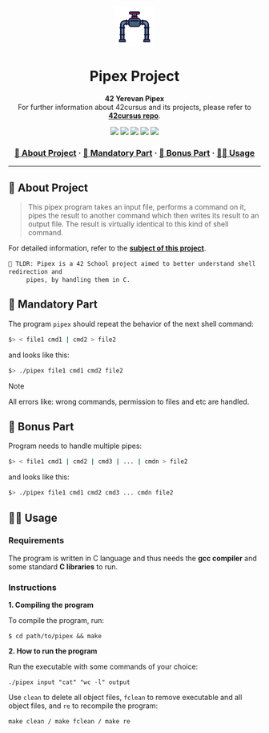 <a name="readme-top"></a>
<div align="center">
  <!-- Logo -->
  <a href="https://github.com/dpetrosy/42-Pipex">
  <img src="README_files/logo.png" alt="Logo" width="80" height="80">
  </a>

  <!-- Project Name -->
  <h1>Pipex Project</h1>

  <!-- Short Description -->
  <p align="center">
	  <b>42 Yerevan Pipex</b><br>
	  For further information about 42cursus and its projects, please refer to <a href="https://github.com/dpetrosy/42cursus"><b>42cursus repo</b></a>.
  </p>

  <!-- Badges -->
  <p>
    <img src="https://img.shields.io/badge/score-115%20%2F%20100-success?style=for-the-badge" />
    <img src="https://img.shields.io/github/repo-size/dpetrosy/42-Pipex?style=for-the-badge&logo=github">
    <img src="https://img.shields.io/github/languages/count/dpetrosy/42-Pipex?style=for-the-badge&logo=" />
    <img src="https://img.shields.io/github/languages/top/dpetrosy/42-Pipex?style=for-the-badge" />
    <img src="https://img.shields.io/github/last-commit/dpetrosy/42-Pipex?style=for-the-badge" />
  </p>

  <h3>
      <a href="#-about-project">📜 About Project</a>
    <span> · </span>
      <a href="#-mandatory-part">🔷 Mandatory Part</a>
    <span> · </span>
	  <a href="#-bonus-part">🌟 Bonus Part</a>
    <span> · </span>
      <a href="#-usage">👨‍💻 Usage</a>
  </h3>
</div>

---

## 📜 About Project

> This pipex program takes an input file, performs a command on it, pipes the result to another command which then writes its result to an output file. The result is virtually identical to this kind of shell command.

For detailed information, refer to the [**subject of this project**](README_files/pipex_subject.pdf).

	🚀 TLDR: Pipex is a 42 School project aimed to better understand shell redirection and 
 		 pipes, by handling them in C.

## 🔷 Mandatory Part

The program `pipex` should repeat the behavior of the next shell command:
```bash
$> < file1 cmd1 | cmd2 > file2
```
and looks like this:
```bash
$> ./pipex file1 cmd1 cmd2 file2
```

> [!NOTE]  
> All errors like: wrong commands,  permission to files and etc are handled.

## 🌟 Bonus Part

Program needs to handle multiple pipes:
```bash
$> < file1 cmd1 | cmd2 | cmd3 | ... | cmdn > file2
```

and looks like this:
```bash
$> ./pipex file1 cmd1 cmd2 cmd3 ... cmdn file2
```

## 👨‍💻 Usage
### Requirements

The program is written in C language and thus needs the **gcc compiler** and some standard **C libraries** to run.

### Instructions

**1. Compiling the program**

To compile the program, run:

```shell
$ cd path/to/pipex && make
```

**2. How to run the program**

Run the executable with some commands of your choice:
```shell
./pipex input "cat" "wc -l" output
```

Use `clean` to delete all object files, `fclean` to remove executable and all object files, and `re` to recompile the program:
```shell
make clean / make fclean / make re
```
